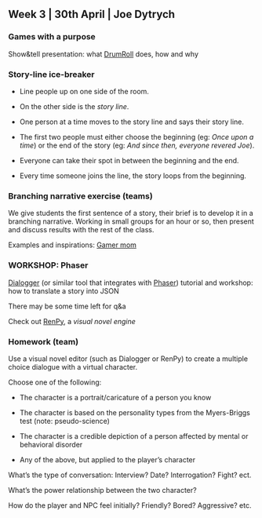 ## Week 3 | 30th April | Joe Dytrych

### Games with a purpose

Show&tell presentation: what [DrumRoll](http://drumrollhq.com/) does, how and why

### Story-line ice-breaker

* Line people up on one side of the room. 

* On the other side is the *story line*. 

* One person at a time moves to the story line and says their story line. 

* The first two people must either choose the beginning (eg: *Once upon a time*) or the end of the story (eg: *And since then, everyone revered Joe*). 

* Everyone can take their spot in between the beginning and the end. 

* Every time someone joins the line, the story loops from the beginning.

### Branching narrative exercise (teams)

We give students the first sentence of a story, their brief is to develop it in a branching narrative. Working in small groups for an hour or so, then present and discuss results with the rest of the class.

Examples and inspirations: [Gamer mom](http://adventure.gamism.org/gamer_mom/)

### WORKSHOP: Phaser

[Dialogger](http://j.dytry.ch/stuff/dialogger) (or similar tool that integrates with [Phaser](https://phaser.io/learn)) tutorial and workshop: how to translate a story into JSON

There may be some time left for q&a

Check out [RenPy](http://www.renpy.org), a *visual novel engine*

### Homework (team)

Use a visual novel editor (such as Dialogger or RenPy) to create a multiple choice dialogue with a virtual character. 

Choose one of the following:

* The character is a portrait/caricature of a person you know

* The character is based on the personality types from the Myers-Briggs test (note: pseudo-science)

* The character is a credible depiction of a person affected by mental or behavioral disorder

* Any of the above, but applied to the player’s character

What’s the type of conversation: Interview? Date? Interrogation? Fight? ect.

What’s the power relationship between the two character?

How do the player and NPC feel initially? Friendly? Bored? Aggressive? etc.